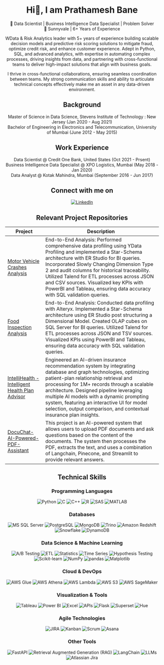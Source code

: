 <div align="center">

# Hi👋, I am Prathamesh Bane

🎯 Data Scientist | Business Intelligence Data Specialist | Problem Solver<br>
📍 Sunnyvale | 6+ Years of Experience

WData & Risk Analytics leader with 5+ years of experience building scalable decision models and predictive risk scoring solutions to mitigate fraud, optimize credit risk, and enhance customer experience. Adept in Python, SQL, and advanced analytics, with expertise in automating complex processes, driving insights from data, and partnering with cross-functional teams to deliver high-impact solutions that align with business goals.

I thrive in cross-functional collaborations, ensuring seamless coordination between teams. My strong communication skills and ability to articulate technical concepts effectively make me an asset in any data-driven environment.

## Background

Master of Science in Data Science, Stevens Institute of Technology : New Jersey (Jan 2020 - Aug 2021)<br>
Bachelor of Engineering in Electronics and Telecommunication, University of Mumbai (June 2012 - May 2015)

## Work Experience

Data Scientist @ Credit One Bank, United States (Oct 2021 - Prsent)<br>
Business Intelligence Data Specialist @ XPO Logistics, Mumbai (May 2018 - Jan 2020)<br>
Data Analyst @ Kotak Mahindra, Mumbai (September 2016 - Jun 2017)<br>

## Connect with me on
[![LinkedIn](https://img.shields.io/badge/LinkedIn-0A66C2?style=flat&logo=linkedin&logoColor=white)](https://www.linkedin.com/in/prathameshbane/)

## Relevant Project Repositories

| Project | Description |
|---------|-------------|
| [Motor Vehicle Crashes Analysis](https://github.com/nishita-shewale/Motor-Vehicle-Crash-Analysis) | End-to-End Analysis: Performed comprehensive data profiling using YData Profiling and implemented a Star-Schema architecture with ER Studio for BI queries. Incorporated Slowly Changing Dimension Type 2 and audit columns for historical traceability. Utilized Talend for ETL processes across JSON and CSV sources. Visualized key KPIs with PowerBI and Tableau, ensuring data accuracy with SQL validation queries. |
| [Food Inspection Analysis](https://github.com/nishita-shewale/Food-Inspection-Analysis) | End-to-End Analysis: Conducted data profiling with Alteryx. Implemented a Star-Schema architecture using ER Studio post structuring a Dimensional Model. Created OLAP cubes on SQL Server for BI queries. Utilized Talend for ETL processes across JSON and TSV sources. Visualized KPIs using PowerBI and Tableau, ensuring data accuracy with SQL validation queries. |
| [IntelliHealth - Intelligent Health Plan Advisor](https://github.com/Nishita-Shewale/Intellihealth-Health-Plan-Advisor) | Engineered an AI-driven insurance recommendation system by integrating database and graph technologies, optimizing patient-plan relationship retrieval and processing for 1M+ records through a scalable architecture. Designed pipeline leveraging multiple AI models with a dynamic prompting system, featuring an interactive UI for model selection, output comparison, and contextual insurance plan insights. |
| [DocuChat-AI-Powered-PDF-Assistant](https://github.com/Nishita-Shewale/DocuChat-AI-Powered-PDF-Assistant)| This project is an AI-powered system that allows users to upload PDF documents and ask questions based on the content of the documents. The system then processes the PDF, extracts the text, and uses a combination of Langchain, Pinecone, and Streamlit to provide relevant answers. |

## Technical Skills

### Programming Languages
![Python](https://img.shields.io/badge/Python-3776AB?style=flat&logo=python&logoColor=white)
![C](https://img.shields.io/badge/C-A8B9CC?style=flat&logo=c&logoColor=white)
![C++](https://img.shields.io/badge/C++-00599C?style=flat&logo=cplusplus&logoColor=white)
![R](https://img.shields.io/badge/R-276DC3?style=flat&logo=r&logoColor=white)
![SAS](https://img.shields.io/badge/SAS-0066A1?style=flat&logo=sas&logoColor=white)
![MATLAB](https://img.shields.io/badge/MATLAB-0076A8?style=flat&logo=mathworks&logoColor=white)

### Databases
![MS SQL Server](https://img.shields.io/badge/MS%20SQL%20Server-CC2927?style=flat&logo=microsoft-sql-server&logoColor=white)
![PostgreSQL](https://img.shields.io/badge/PostgreSQL-336791?style=flat&logo=postgresql&logoColor=white)
![MongoDB](https://img.shields.io/badge/MongoDB-47A248?style=flat&logo=mongodb&logoColor=white)
![Trino](https://img.shields.io/badge/Trino-1F77B4?style=flat&logo=trino&logoColor=white)
![Amazon Redshift](https://img.shields.io/badge/Amazon%20Redshift-232F3E?style=flat&logo=amazon-aws&logoColor=white)
![Snowflake](https://img.shields.io/badge/Snowflake-00A3E0?style=flat&logo=snowflake&logoColor=white)
![DynamoDB](https://img.shields.io/badge/DynamoDB-4053D6?style=flat&logo=amazondynamodb&logoColor=white)

### Data Science & Machine Learning
![A/B Testing](https://img.shields.io/badge/A%2FB%20Testing-FF6F00?style=flat)
![ETL](https://img.shields.io/badge/ETL-FF8800?style=flat)
![Statistics](https://img.shields.io/badge/Statistics-1D3557?style=flat)
![Time Series](https://img.shields.io/badge/Time%20Series-118AB2?style=flat)
![Hypothesis Testing](https://img.shields.io/badge/Hypothesis%20Testing-06D6A0?style=flat)
![Scikit-learn](https://img.shields.io/badge/scikit--learn-F7931E?style=flat&logo=scikit-learn&logoColor=white)
![NumPy](https://img.shields.io/badge/Numpy-013243?style=flat&logo=numpy&logoColor=white)
![pandas](https://img.shields.io/badge/pandas-150458?style=flat&logo=pandas&logoColor=white)
![Matplotlib](https://img.shields.io/badge/Matplotlib-005C96?style=flat)

### Cloud & DevOps
![AWS Glue](https://img.shields.io/badge/AWS%20Glue-FF9900?style=flat&logo=amazon-aws&logoColor=white)
![AWS Athena](https://img.shields.io/badge/AWS%20Athena-232F3E?style=flat&logo=amazon-aws&logoColor=white)
![AWS Lambda](https://img.shields.io/badge/AWS%20Lambda-FF9900?style=flat&logo=awslambda&logoColor=white)
![AWS S3](https://img.shields.io/badge/AWS%20S3-569A31?style=flat&logo=amazons3&logoColor=white)
![AWS SageMaker](https://img.shields.io/badge/SageMaker-232F3E?style=flat&logo=amazon-aws&logoColor=white)

### Visualization & Tools
![Tableau](https://img.shields.io/badge/Tableau-E97627?style=flat&logo=tableau&logoColor=white)
![Power BI](https://img.shields.io/badge/Power%20BI-F2C811?style=flat&logo=powerbi&logoColor=white)
![Excel](https://img.shields.io/badge/Excel-217346?style=flat&logo=microsoftexcel&logoColor=white)
![APIs](https://img.shields.io/badge/APIs-FF5733?style=flat)
![Flask](https://img.shields.io/badge/Flask-000000?style=flat&logo=flask&logoColor=white)
![Superset](https://img.shields.io/badge/Superset-1F77B4?style=flat&logo=apache-superset&logoColor=white)
![Hue](https://img.shields.io/badge/Hue-005571?style=flat&logo=apachehue&logoColor=white)

### Agile Technologies
![JIRA](https://img.shields.io/badge/JIRA-0052CC?style=flat&logo=jira&logoColor=white)
![Kanban](https://img.shields.io/badge/Kanban-0079BF?style=flat&logo=trello&logoColor=white)
![Scrum](https://img.shields.io/badge/Scrum-6DB33F?style=flat&logo=scrumalliance&logoColor=white)
![Asana](https://img.shields.io/badge/Asana-273347?style=flat&logo=asana&logoColor=white)

### Other Tools
![FastAPI](https://img.shields.io/badge/FastAPI-009688?style=flat&logo=fastapi&logoColor=white)
![Retrieval Augmented Generation (RAG)](https://img.shields.io/badge/RAG-FFD700?style=flat&logo=googleretrievalaugmentedgeneration&logoColor=white)
![LangChain](https://img.shields.io/badge/LangChain-2C80B3?style=flat&logo=langchain&logoColor=white)
![LLMs](https://img.shields.io/badge/LLMs-4C4C9A?style=flat)
![Atlassian Jira](https://img.shields.io/badge/Atlassian%20Jira-0052CC?style=flat&logo=atlassian&logoColor=white)

</div>
